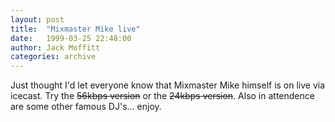 ```yaml
---
layout: post
title:  "Mixmaster Mike live"
date:   1999-03-25 22:48:00
author: Jack Moffitt
categories: archive
---
```


Just thought I'd let everyone know that Mixmaster Mike himself is on live via icecast.
Try the <del>56kbps version</del> or the <del>24kbps version</del>.
Also in attendence are some other famous DJ's...
enjoy.